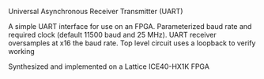 Universal Asynchronous Receiver Transmitter (UART)

A simple UART interface for use on an FPGA. Parameterized baud rate and required clock (default 11500 baud and 25 MHz).
UART receiver oversamples at x16 the baud rate. Top level circuit uses a loopback to verify working

Synthesized and implemented on a Lattice ICE40-HX1K FPGA

